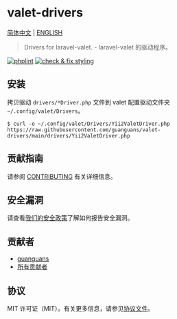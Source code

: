 # valet-drivers

[简体中文](README-zh_CN.md) | [ENGLISH](README.md)

> Drivers for laravel-valet. - laravel-valet 的驱动程序。

[![phplint](https://github.com/guanguans/valet-drivers/actions/workflows/phplint.yml/badge.svg)](https://github.com/guanguans/valet-drivers/actions/workflows/phplint.yml)
[![check & fix styling](https://github.com/guanguans/valet-drivers/actions/workflows/php-cs-fixer.yml/badge.svg)](https://github.com/guanguans/valet-drivers/actions/workflows/php-cs-fixer.yml)

## 安装

拷贝驱动 `drivers/*Driver.php` 文件到 valet 配置驱动文件夹 `~/.config/valet/Drivers`。

```shell
$ curl -o ~/.config/valet/Drivers/Yii2ValetDriver.php https://raw.githubusercontent.com/guanguans/valet-drivers/main/drivers/Yii2ValetDriver.php
```

## 贡献指南

请参阅 [CONTRIBUTING](.github/CONTRIBUTING.md) 有关详细信息。

## 安全漏洞

请查看[我们的安全政策](../../security/policy)了解如何报告安全漏洞。

## 贡献者

* [guanguans](https://github.com/guanguans)
* [所有贡献者](../../contributors)

## 协议

MIT 许可证（MIT）。有关更多信息，请参见[协议文件](LICENSE)。
